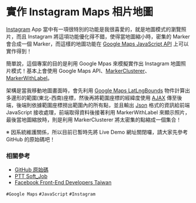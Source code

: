 # 實作 Instagram Maps 相片地圖

[Instagram](https://www.instagram.com/) App 當中有一項很特別的功能是我很喜愛的，就是地圖模式的瀏覽照片，而且 Instagram 將這項功能優化得不錯，使得當地圖縮小時，密集的 Marker 會合成一個 Marker，而這樣的地圖功能在 [Google Maps JavaScript API](https://developers.google.com/maps/documentation/javascript/?hl=zh-tw) 上可以實作得到！

簡單說，這個專案的目的是利用 Google Mpas 來模擬實作出 Instagram 地圖照片模式！基本上會使用 Google Maps API、[MarkerClusterer](https://googlemaps.github.io/js-marker-clusterer/docs/examples.html)、[MarkerWithLabel](http://google-maps-utility-library-v3.googlecode.com/svn/trunk/markerwithlabel/)。

架構是當我移動地圖畫面時，會先利用 [Google Maps LatLngBounds](https://developers.google.com/maps/documentation/javascript/reference) 物件計算出多邊形的範圍(東北-西南)座標，然後再將範圍座標的經緯度使用 [AJAX](https://zh.wikipedia.org/zh-tw/AJAX) 傳至後端，後端則依據範圍座標撈出範圍內的所有點，並且輸出 [Json](http://www.json.org/) 格式的資訊給前端 JavaScript 接收處理，前端取得資料後接著利用 MarkerWithLabel 來顯示照片，最後當地圖縮放時，則是利用 MarkerClusterer 將太密集的點縮成一個集合！

※ 因系統維護關係，所以目前已暫時先將 Live Demo 網址關閉囉，請大家先參考 GitHub 的原始碼吧！

### 相關參考
* [GitHub 原始碼](https://github.com/comdan66/OA-instagram_maps)
* [PTT Soft_Job](https://www.ptt.cc/bbs/Soft_Job/M.1435556584.A.709.html)
* [Facebook Front-End Developers Taiwan](https://www.facebook.com/groups/f2e.tw/permalink/853973294640037/)

`#Google Maps` `#JavaScript` `#Instagram `